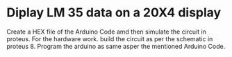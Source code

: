# Diplay LM 35 data on a 20X4 display
Create a HEX file of the Arduino Code amd then simulate the circuit in proteus.
For the hardware work.
build the circuit as per the schematic in proteus 8.
Program the arduino as same asper the mentioned Arduino Code.
